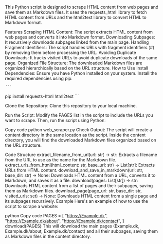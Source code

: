 This Python script is designed to scrape HTML content from web pages and save them as Markdown files. It uses the requests_html library to fetch HTML content from URLs and the html2text library to convert HTML to Markdown format.

Features
Scraping HTML Content: The script extracts HTML content from web pages and converts it into Markdown format.
Downloading Subpages: It recursively downloads subpages linked from the main page.
Handling Fragment Identifiers: The script handles URLs with fragment identifiers (#) by removing them before processing the URL.
Avoiding Duplicate Downloads: It tracks visited URLs to avoid duplicate downloads of the same page.
Organized File Structure: The downloaded Markdown files are organized hierarchically based on the URL structure.
How to Use
Install Dependencies: Ensure you have Python installed on your system. Install the required dependencies using pip:

    ´´´
pip install requests-html html2text
    ´´´
    
Clone the Repository: Clone this repository to your local machine.

Run the Script: Modify the PAGES list in the script to include the URLs you want to scrape. Then, run the script using Python:

Copy code
python web_scraper.py
Check Output: The script will create a content directory in the same location as the script. Inside the content directory, you will find the downloaded Markdown files organized based on the URL structure.

Code Structure
extract_filename_from_url(url: str) -> str: Extracts a filename from the URL to use as the name for the Markdown file.
extract_urls_from_html(html_content: str, base_url: str) -> List[str]: Extracts URLs from HTML content.
download_and_save_in_markdown(url: str, base_dir: str) -> None: Downloads HTML content from a URL, converts it to Markdown, and saves it as a file.
download(pages: List[str]) -> str: Downloads HTML content from a list of pages and their subpages, saving them as Markdown files.
download_page(page_url: str, base_dir: str, visited_urls: set) -> None: Downloads HTML content from a single page and its subpages recursively.
Example
Here's an example of how to use the script to scrape a website:

python
Copy code
PAGES = [
    "https://Example.dk",
    "https://Example.dk/about",
    "https://Example.dk/contact",
]
download(PAGES)
This will download the main pages (Example.dk, Example.dk/about, Example.dk/contact) and all their subpages, saving them as Markdown files in the content directory.
